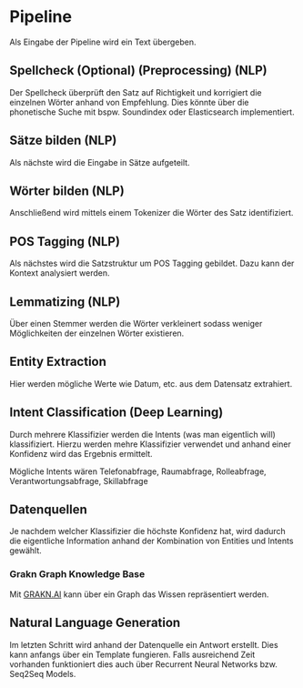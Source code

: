 # Pipeline

Als Eingabe der Pipeline wird ein Text übergeben.

## Spellcheck (Optional) (Preprocessing) (NLP)
Der Spellcheck überprüft den Satz auf Richtigkeit und korrigiert die einzelnen Wörter anhand von Empfehlung. Dies könnte über die phonetische Suche mit bspw. Soundindex oder Elasticsearch implementiert.

## Sätze bilden (NLP)
Als nächste wird die Eingabe in Sätze aufgeteilt.

## Wörter bilden (NLP)
Anschließend wird mittels einem Tokenizer die Wörter des Satz identifiziert.

## POS Tagging (NLP)
Als nächstes wird die Satzstruktur um POS Tagging gebildet. Dazu kann der Kontext analysiert werden.

## Lemmatizing (NLP)
Über einen Stemmer werden die Wörter verkleinert sodass weniger Möglichkeiten der einzelnen Wörter existieren.

## Entity Extraction
Hier werden mögliche Werte wie Datum, etc. aus dem Datensatz extrahiert.

## Intent Classification (Deep Learning)
Durch mehrere Klassifizier werden die Intents (was man eigentlich will) klassifiziert. Hierzu werden mehre Klassifizier verwendet und anhand einer Konfidenz wird das Ergebnis ermittelt.

Mögliche Intents wären Telefonabfrage, Raumabfrage, Rolleabfrage, Verantwortungsabfrage, Skillabfrage

## Datenquellen

Je nachdem welcher Klassifizier die höchste Konfidenz hat, wird dadurch die eigentliche Information anhand der Kombination von Entities und Intents gewählt.

### Grakn Graph Knowledge Base

Mit [GRAKN.AI](https://grakn.ai/) kann über ein Graph das Wissen repräsentiert werden.

## Natural Language Generation

Im letzten Schritt wird anhand der Datenquelle ein Antwort erstellt. Dies kann anfangs über ein Template fungieren. Falls ausreichend Zeit vorhanden funktioniert dies auch über Recurrent Neural Networks bzw. Seq2Seq Models.
